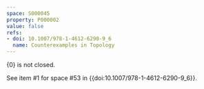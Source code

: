 ```yaml
---
space: S000045
property: P000002
value: false
refs:
- doi: 10.1007/978-1-4612-6290-9_6
  name: Counterexamples in Topology
---
```


$\{0\}$ is not closed.

See item #1 for space #53 in {{doi:10.1007/978-1-4612-6290-9_6}}.
